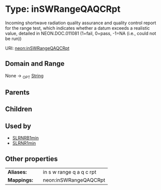 
# Type: inSWRangeQAQCRpt


Incoming shortwave radiation quality assurance and quality control report for the range test, which indicates whether a datum exceeds a realistic value, detailed in NEON.DOC.011081 (1=fail, 0=pass, -1=NA (i.e., could not be run))

URI: [neon:inSWRangeQAQCRpt](https://data.neonscience.org/inSWRangeQAQCRpt)


## Domain and Range

None ->  <sub>OPT</sub> [String](types/String.md)

## Parents


## Children


## Used by

 * [SLRNRB1min](SLRNRB1min.md)
 * [SLRNR1min](SLRNR1min.md)

## Other properties

|  |  |  |
| --- | --- | --- |
| **Aliases:** | | in s w range q a q c rpt |
| **Mappings:** | | neon:inSWRangeQAQCRpt |

